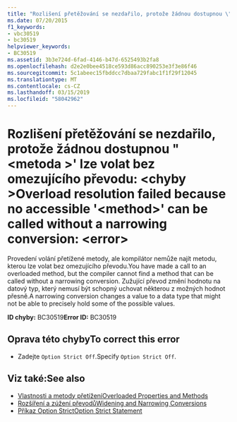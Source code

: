 ```yaml
---
title: "Rozlišení přetěžování se nezdařilo, protože žádnou dostupnou \"<method>' lze volat bez omezujícího převodu: <error>"
ms.date: 07/20/2015
f1_keywords:
- vbc30519
- bc30519
helpviewer_keywords:
- BC30519
ms.assetid: 3b3e724d-6fad-4146-b47d-6525493b2fa8
ms.openlocfilehash: d2e2e0bee4518ce593d86acc890253e3f3e86f46
ms.sourcegitcommit: 5c1abeec15fbddcc7dbaa729fabc1f1f29f12045
ms.translationtype: MT
ms.contentlocale: cs-CZ
ms.lasthandoff: 03/15/2019
ms.locfileid: "58042962"
---
```

# <a name="overload-resolution-failed-because-no-accessible-method-can-be-called-without-a-narrowing-conversion-error"></a><span data-ttu-id="e4e51-102">Rozlišení přetěžování se nezdařilo, protože žádnou dostupnou "\<metoda >' lze volat bez omezujícího převodu: \<chyby ></span><span class="sxs-lookup"><span data-stu-id="e4e51-102">Overload resolution failed because no accessible '\<method>' can be called without a narrowing conversion: \<error></span></span>
<span data-ttu-id="e4e51-103">Provedení volání přetížené metody, ale kompilátor nemůže najít metodu, kterou lze volat bez omezujícího převodu.</span><span class="sxs-lookup"><span data-stu-id="e4e51-103">You have made a call to an overloaded method, but the compiler cannot find a method that can be called without a narrowing conversion.</span></span> <span data-ttu-id="e4e51-104">Zužující převod změní hodnotu na datový typ, který nemusí být schopný uchovat některou z možných hodnot přesně.</span><span class="sxs-lookup"><span data-stu-id="e4e51-104">A narrowing conversion changes a value to a data type that might not be able to precisely hold some of the possible values.</span></span>  
  
 <span data-ttu-id="e4e51-105">**ID chyby:** BC30519</span><span class="sxs-lookup"><span data-stu-id="e4e51-105">**Error ID:** BC30519</span></span>  
  
## <a name="to-correct-this-error"></a><span data-ttu-id="e4e51-106">Oprava této chyby</span><span class="sxs-lookup"><span data-stu-id="e4e51-106">To correct this error</span></span>  
  
-   <span data-ttu-id="e4e51-107">Zadejte `Option Strict Off`.</span><span class="sxs-lookup"><span data-stu-id="e4e51-107">Specify `Option Strict Off`.</span></span>  
  
## <a name="see-also"></a><span data-ttu-id="e4e51-108">Viz také:</span><span class="sxs-lookup"><span data-stu-id="e4e51-108">See also</span></span>

- [<span data-ttu-id="e4e51-109">Vlastnosti a metody přetížení</span><span class="sxs-lookup"><span data-stu-id="e4e51-109">Overloaded Properties and Methods</span></span>](../../visual-basic/programming-guide/language-features/objects-and-classes/overloaded-properties-and-methods.md)
- [<span data-ttu-id="e4e51-110">Rozšíření a zúžení převodů</span><span class="sxs-lookup"><span data-stu-id="e4e51-110">Widening and Narrowing Conversions</span></span>](../../visual-basic/programming-guide/language-features/data-types/widening-and-narrowing-conversions.md)
- [<span data-ttu-id="e4e51-111">Příkaz Option Strict</span><span class="sxs-lookup"><span data-stu-id="e4e51-111">Option Strict Statement</span></span>](../../visual-basic/language-reference/statements/option-strict-statement.md)
